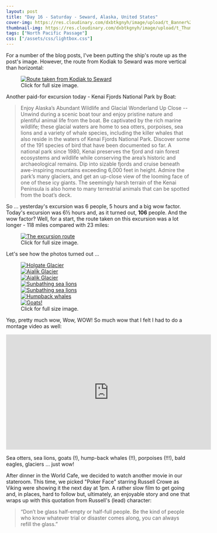 ```yaml
---
layout: post
title: "Day 16 - Saturday - Seward, Alaska, United States"
cover-img: https://res.cloudinary.com/dxbtkgnyh/image/upload/t_Banner%2016:9/v1684095269/2023-viking-north-pacific-passage/PXL_20230513_153032016_sizym2.jpg
thumbnail-img: https://res.cloudinary.com/dxbtkgnyh/image/upload/t_Thumbnail/v1684095269/2023-viking-north-pacific-passage/PXL_20230513_153032016_sizym2.jpg
tags: ["North Pacific Passage"]
css: ["/assets/css/lightbox.css"]
---
```


For a number of the blog posts, I've been putting the ship's route up as the post's image. However, the route from Kodiak to Seward was more vertical than horizontal:

<figure>
<a href="https://res.cloudinary.com/dxbtkgnyh/image/upload/v1684028702/2023-viking-north-pacific-passage/Screenshot_2023-05-14_023919_aenxss.png" data-lightbox="route" data-title="Route taken from Kodiak to Seward">
<img src="https://res.cloudinary.com/dxbtkgnyh/image/upload/t_Thumbnail/v1684028702/2023-viking-north-pacific-passage/Screenshot_2023-05-14_023919_aenxss.png" alt="Route taken from Kodiak to Seward">
</a>
<figcaption>Click for full size image.</figcaption>
</figure>

Another paid-for excursion today - Kenai Fjords National Park by Boat:

> Enjoy Alaska’s Abundant Wildlife and Glacial Wonderland Up Close -- Unwind during a scenic boat tour and enjoy pristine nature and plentiful animal life from the boat. Be captivated by the rich marine wildlife; these glacial waters are home to sea otters, porpoises, sea lions and a variety of whale species, including the killer whales that also reside in the waters of Kenai Fjords National Park. Discover some of the 191 species of bird that have been documented so far. A national park since 1980, Kenai preserves the fjord and rain forest ecosystems and wildlife while conserving the area’s historic and archaeological remains. Dip into sizable fjords and cruise beneath awe-inspiring mountains exceeding 6,000 feet in height. Admire the park’s many glaciers, and get an up-close view of the looming face of one of these icy giants. The seemingly harsh terrain of the Kenai Peninsula is also home to many terrestrial animals that can be spotted from the boat’s deck.

So ... yesterday's excursion was 6 people, 5 hours and a big wow factor. Today's excursion was 6½ hours and, as it turned out, **106** people. And the wow factor? Well, for a start, the route taken on this excursion was a lot longer - 118 miles compared with 23 miles:

<figure>
<a href="https://res.cloudinary.com/dxbtkgnyh/image/upload/v1684028701/2023-viking-north-pacific-passage/Screenshot_2023-05-14_024054_e1dbzn.png" data-lightbox="excursion-route" data-title="The excursion route">
<img src="https://res.cloudinary.com/dxbtkgnyh/image/upload/t_Thumbnail/v1684028701/2023-viking-north-pacific-passage/Screenshot_2023-05-14_024054_e1dbzn.png" alt="The excursion route">
</a>
<figcaption>Click for full size image.</figcaption>
</figure>

Let's see how the photos turned out ...

<figure>
    <div class="d-flex flex-row flex-wrap" style="gap: 5px">
        <div class="p-2">
            <a href="https://res.cloudinary.com/dxbtkgnyh/image/upload/v1684095290/2023-viking-north-pacific-passage/PXL_20230513_210521554.MP_zbbhxh.jpg"
                data-lightbox="seward-tour" data-title="Holgate Glacier">
                <img src="https://res.cloudinary.com/dxbtkgnyh/image/upload/t_Thumbnail/v1684095290/2023-viking-north-pacific-passage/PXL_20230513_210521554.MP_zbbhxh.jpg"
                    alt="Holgate Glacier">
            </a>
        </div>
        <div class="p-2">
            <a href="https://res.cloudinary.com/dxbtkgnyh/image/upload/v1684095287/2023-viking-north-pacific-passage/PXL_20230513_201920923.MP_cu7j4l.jpg"
                data-lightbox="seward-tour" data-title="Aialik Glacier">
                <img src="https://res.cloudinary.com/dxbtkgnyh/image/upload/t_Thumbnail/v1684095287/2023-viking-north-pacific-passage/PXL_20230513_201920923.MP_cu7j4l.jpg"
                    alt="Aialik Glacier">
            </a>
        </div>
        <div class="p-2">
            <a href="https://res.cloudinary.com/dxbtkgnyh/image/upload/v1684095279/2023-viking-north-pacific-passage/PXL_20230513_202307937.MP_ks8ivy.jpg"
                data-lightbox="seward-tour" data-title="Aialik Glacier">
                <img src="https://res.cloudinary.com/dxbtkgnyh/image/upload/t_Thumbnail/v1684095279/2023-viking-north-pacific-passage/PXL_20230513_202307937.MP_ks8ivy.jpg"
                    alt="Aialik Glacier">
            </a>
        </div>
        <div class="p-2">
            <a href="https://res.cloudinary.com/dxbtkgnyh/image/upload/v1684095285/2023-viking-north-pacific-passage/PXL_20230513_215518760.MP_joh7wk.jpg"
                data-lightbox="seward-tour" data-title="Sunbathing sea lions">
                <img src="https://res.cloudinary.com/dxbtkgnyh/image/upload/t_Thumbnail/v1684095285/2023-viking-north-pacific-passage/PXL_20230513_215518760.MP_joh7wk.jpg"
                    alt="Sunbathing sea lions">
            </a>
        </div>
        <div class="p-2">
            <a href="https://res.cloudinary.com/dxbtkgnyh/image/upload/v1684095285/2023-viking-north-pacific-passage/PXL_20230513_215515539.MP_zs6pza.jpg"
                data-lightbox="seward-tour" data-title="Sunbathing sea lions">
                <img src="https://res.cloudinary.com/dxbtkgnyh/image/upload/t_Thumbnail/v1684095285/2023-viking-north-pacific-passage/PXL_20230513_215515539.MP_zs6pza.jpg"
                    alt="Sunbathing sea lions">
            </a>
        </div>
        <div class="p-2">
            <a href="https://res.cloudinary.com/dxbtkgnyh/image/upload/v1684193525/2023-viking-north-pacific-passage/IMG_4643_nt01ak.jpg"
                data-lightbox="seward-tour" data-title="Humpback whales">
                <img src="https://res.cloudinary.com/dxbtkgnyh/image/upload/t_Thumbnail/v1684193525/2023-viking-north-pacific-passage/IMG_4643_nt01ak.jpg"
                    alt="Humpback whales">
            </a>
        </div>
        <div class="p-2">
            <a href="https://res.cloudinary.com/dxbtkgnyh/image/upload/v1684193692/2023-viking-north-pacific-passage/IMG_4607_ppenzz.jpg"
                data-lightbox="seward-tour" data-title="Goats!">
                <img src="https://res.cloudinary.com/dxbtkgnyh/image/upload/t_Thumbnail/v1684193692/2023-viking-north-pacific-passage/IMG_4607_ppenzz.jpg"
                    alt="Goats!">
            </a>
        </div>
    </div>
    <figcaption>Click for full size image.</figcaption>
</figure>

Yep, pretty much wow, Wow, WOW! So much wow that I felt I had to do a montage video as well:

<iframe width="560" height="315" src="https://www.youtube.com/embed/Q-a6iaxNd00" title="YouTube video player" frameborder="0" allow="accelerometer; autoplay; clipboard-write; encrypted-media; gyroscope; picture-in-picture; web-share" allowfullscreen></iframe>

Sea otters, sea lions, goats (!), hump-back whales (!!), porpoises (!!!), bald eagles, glaciers ... just wow!

After dinner in the World Cafe, we decided to watch another movie in our stateroom. This time, we picked "Poker Face" starring Russell Crowe as Viking were showing it the next day at 1pm. A rather slow film to get going and, in places, hard to follow but, ultimately, an enjoyable story and one that wraps up with this quotation from Russell's (lead) character:

> “Don’t be glass half-empty or half-full people. Be the kind of people who know whatever trial or disaster comes along, you can always refill the glass.”

<script src="/assets/js/lightbox-plus-jquery.js"></script>
